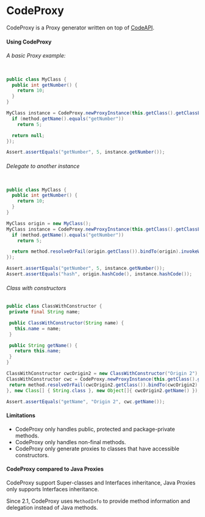 # CodeProxy

CodeProxy is a Proxy generator written on top of [CodeAPI](https://github.com/JonathanxD/CodeAPI).

#### Using CodeProxy

###### A basic Proxy example:

```java

public class MyClass {
  public int getNumber() {
    return 10;
  }
}

MyClass instance = CodeProxy.newProxyInstance(this.getClass().getClassLoader(), MyClass.class, (instance0, method, args, proxyData) -> {
  if (method.getName().equals("getNumber"))
    return 5;

  return null;
});

Assert.assertEquals("getNumber", 5, instance.getNumber());

```

###### Delegate to another instance

```java

public class MyClass {
  public int getNumber() {
    return 10;
  }
}

MyClass origin = new MyClass();
MyClass instance = CodeProxy.newProxyInstance(this.getClass().getClassLoader(), MyClass.class, (instance0, method, args, proxyData) -> {
  if (method.getName().equals("getNumber"))
    return 5;

  return method.resolveOrFail(origin.getClass()).bindTo(origin).invokeWithArguments(args);
});

Assert.assertEquals("getNumber", 5, instance.getNumber());
Assert.assertEquals("hash", origin.hashCode(), instance.hashCode());

```

###### Class with constructors


 ```java
public class ClassWithConstructor {
  private final String name;

  public ClassWithConstructor(String name) {
    this.name = name;
  }

  public String getName() {
    return this.name;
  }
}

ClassWithConstructor cwcOrigin2 = new ClassWithConstructor("Origin 2");
ClassWithConstructor cwc = CodeProxy.newProxyInstance(this.getClass().getClassLoader(), ClassWithConstructor.class, (instance0, method, args, proxyData) -> {
  return method.resolveOrFail(cwcOrigin2.getClass()).bindTo(cwcOrigin2).invokeWithArguments(args);
}, new Class[] { String.class }, new Object[]{ cwcOrigin2.getName() });

Assert.assertEquals("getName", "Origin 2", cwc.getName());
 ```

#### Limitations

- CodeProxy only handles public, protected and package-private methods.
- CodeProxy only handles non-final methods.
- CodeProxy only generate proxies to classes that have accessible constructors.

#### CodeProxy compared to Java Proxies

CodeProxy support Super-classes and Interfaces inheritance, Java Proxies only supports Interfaces inheritance.

Since 2.1, CodeProxy uses `MethodInfo` to provide method information and delegation instead of Java methods.
